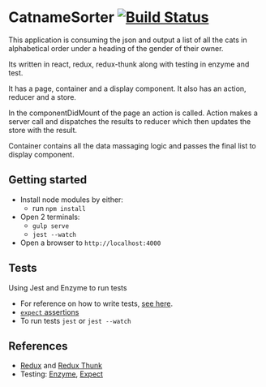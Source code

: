 # CatnameSorter  [![Build Status](https://travis-ci.org/poojaagarwal1009/CatnameSorter.svg?branch=master)](https://travis-ci.org/poojaagarwal1009/CatnameSorter)

This application is consuming the json and output a list of all the cats in alphabetical order under a heading of the gender of their owner.

Its written in react, redux, redux-thunk along with testing in enzyme and test.

It has a page, container and a display component. It also has an action, reducer and a store.

In the componentDidMount of the page an action is called. Action makes a server call and dispatches the results to reducer which then updates the store with the result.

Container contains all the data massaging logic and passes the final list to display component.

## Getting started
- Install node modules by either:
   - run `npm install`
- Open 2 terminals: 
  - `gulp serve`
  - `jest --watch`
- Open a browser to `http://localhost:4000`

## Tests
Using Jest and Enzyme to run tests
- For reference on how to write tests, [see here](https://github.com/reactjs/redux/blob/master/docs/recipes/WritingTests.md).
- [`expect` assertions](https://facebook.github.io/jest/docs/en/expect.html)
- To run tests `jest` or `jest --watch`

## References 
- [Redux](https://redux.js.org/docs/basics/UsageWithReact.html) and [Redux Thunk](https://github.com/gaearon/redux-thunk)
- Testing: [Enzyme](http://airbnb.io/enzyme/), [Expect](https://facebook.github.io/jest/docs/en/expect.html)
